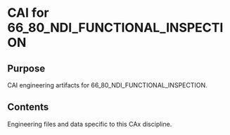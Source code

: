 # CAI for 66_80_NDI_FUNCTIONAL_INSPECTION

## Purpose
CAI engineering artifacts for 66_80_NDI_FUNCTIONAL_INSPECTION.

## Contents
Engineering files and data specific to this CAx discipline.

